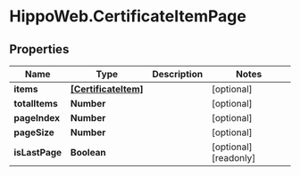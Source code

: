 # HippoWeb.CertificateItemPage

## Properties

Name | Type | Description | Notes
------------ | ------------- | ------------- | -------------
**items** | [**[CertificateItem]**](CertificateItem.md) |  | [optional] 
**totalItems** | **Number** |  | [optional] 
**pageIndex** | **Number** |  | [optional] 
**pageSize** | **Number** |  | [optional] 
**isLastPage** | **Boolean** |  | [optional] [readonly] 



